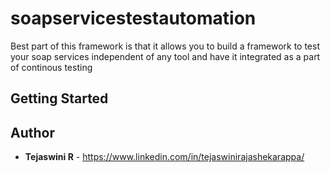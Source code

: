 # soapservicestestautomation



Best part of this framework is that it allows you to build a framework to test your soap services independent of any tool and have it integrated as a part of continous testing

## Getting Started



## Author

* **Tejaswini R** - https://www.linkedin.com/in/tejaswinirajashekarappa/
